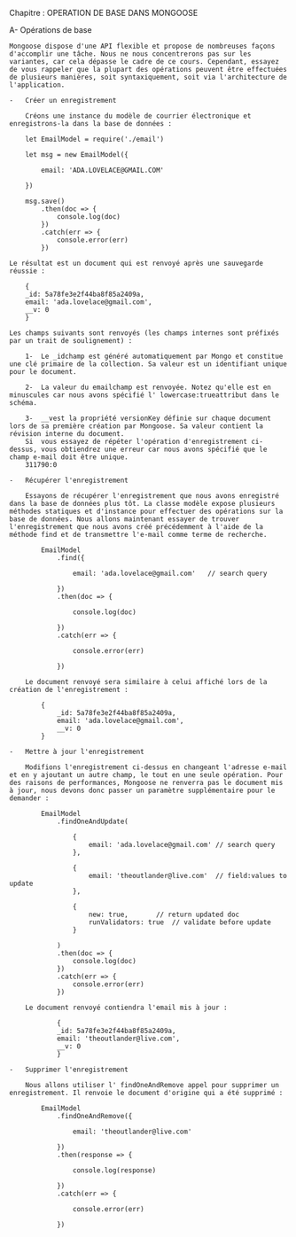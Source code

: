 Chapitre :  OPERATION DE BASE DANS MONGOOSE

A-  Opérations de base

    Mongoose dispose d'une API flexible et propose de nombreuses façons d'accomplir une tâche. Nous ne nous concentrerons pas sur les variantes, car cela dépasse le cadre de ce cours. Cependant, essayez de vous rappeler que la plupart des opérations peuvent être effectuées de plusieurs manières, soit syntaxiquement, soit via l'architecture de l'application.

    -   Créer un enregistrement

        Créons une instance du modèle de courrier électronique et enregistrons-la dans la base de données :

        let EmailModel = require('./email')

        let msg = new EmailModel({

            email: 'ADA.LOVELACE@GMAIL.COM'

        })

        msg.save()
            .then(doc => {
                console.log(doc)
            })
            .catch(err => {
                console.error(err)
            })

    Le résultat est un document qui est renvoyé après une sauvegarde réussie :

        { 
        _id: 5a78fe3e2f44ba8f85a2409a,
        email: 'ada.lovelace@gmail.com',
        __v: 0 
        }

    Les champs suivants sont renvoyés (les champs internes sont préfixés par un trait de soulignement) :

        1-  Le _idchamp est généré automatiquement par Mongo et constitue une clé primaire de la collection. Sa valeur est un identifiant unique pour le document.
        
        2-  La valeur du emailchamp est renvoyée. Notez qu'elle est en minuscules car nous avons spécifié l' lowercase:trueattribut dans le schéma.
        
        3-  __vest la propriété versionKey définie sur chaque document lors de sa première création par Mongoose. Sa valeur contient la révision interne du document.
        Si  vous essayez de répéter l'opération d'enregistrement ci-dessus, vous obtiendrez une erreur car nous avons spécifié que le champ e-mail doit être unique.
        311790:0

    -   Récupérer l'enregistrement

        Essayons de récupérer l'enregistrement que nous avons enregistré dans la base de données plus tôt. La classe modèle expose plusieurs méthodes statiques et d'instance pour effectuer des opérations sur la base de données. Nous allons maintenant essayer de trouver l'enregistrement que nous avons créé précédemment à l'aide de la méthode find et de transmettre l'e-mail comme terme de recherche.

            EmailModel
                .find({

                    email: 'ada.lovelace@gmail.com'   // search query

                })
                .then(doc => {

                    console.log(doc)

                })
                .catch(err => {

                    console.error(err)

                })

        Le document renvoyé sera similaire à celui affiché lors de la création de l'enregistrement :

            { 
                _id: 5a78fe3e2f44ba8f85a2409a,
                email: 'ada.lovelace@gmail.com',
                __v: 0 
            }

    -   Mettre à jour l'enregistrement

        Modifions l'enregistrement ci-dessus en changeant l'adresse e-mail et en y ajoutant un autre champ, le tout en une seule opération. Pour des raisons de performances, Mongoose ne renverra pas le document mis à jour, nous devons donc passer un paramètre supplémentaire pour le demander :

            EmailModel
                .findOneAndUpdate(

                    {
                        email: 'ada.lovelace@gmail.com' // search query
                    },

                    {
                        email: 'theoutlander@live.com'  // field:values to update
                    },

                    {
                        new: true,       // return updated doc
                        runValidators: true  // validate before update
                    }

                )
                .then(doc => {
                    console.log(doc)
                })
                .catch(err => {
                    console.error(err)
                })

        Le document renvoyé contiendra l'email mis à jour :

                { 
                _id: 5a78fe3e2f44ba8f85a2409a,
                email: 'theoutlander@live.com',
                __v: 0 
                }

    -   Supprimer l'enregistrement

        Nous allons utiliser l' findOneAndRemove appel pour supprimer un enregistrement. Il renvoie le document d'origine qui a été supprimé :

            EmailModel
                .findOneAndRemove({
                    
                    email: 'theoutlander@live.com'
                    
                })
                .then(response => {
                    
                    console.log(response)
                    
                })
                .catch(err => {
                    
                    console.error(err)
                    
                })
